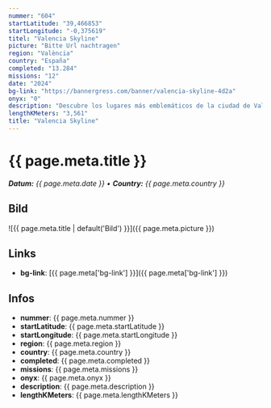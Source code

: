 ```yaml
---
nummer: "604"
startLatitude: "39,466853"
startLongitude: "-0,375619"
titel: "Valencia Skyline"
picture: "Bitte Url nachtragen"
region: "València"
country: "España"
completed: "13.284"
missions: "12"
date: "2024"
bg-link: "https://bannergress.com/banner/valencia-skyline-4d2a"
onyx: "0"
description: "Descubre los lugares más emblemáticos de la ciudad de Valencia y completa este bonito banner.\nDiscover the most emblematic places in Valencia and complete this beautiful banner."
lengthKMeters: "3,561"
title: "Valencia Skyline"
---
```


# {{ page.meta.title }}
_**Datum:** {{ page.meta.date }} • **Country:** {{ page.meta.country }}_

## Bild
![{{ page.meta.title | default('Bild') }}]({{ page.meta.picture }})

## Links
- **bg-link**: [{{ page.meta['bg-link'] }}]({{ page.meta['bg-link'] }})

## Infos
- **nummer**: {{ page.meta.nummer }}
- **startLatitude**: {{ page.meta.startLatitude }}
- **startLongitude**: {{ page.meta.startLongitude }}
- **region**: {{ page.meta.region }}
- **country**: {{ page.meta.country }}
- **completed**: {{ page.meta.completed }}
- **missions**: {{ page.meta.missions }}
- **onyx**: {{ page.meta.onyx }}
- **description**: {{ page.meta.description }}
- **lengthKMeters**: {{ page.meta.lengthKMeters }}

